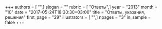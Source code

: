 +++
authors = [ "",]
slogan = ""
rubric = [ "Ответы",]
year = "2013"
month = "10"
date = "2017-05-24T18:30:30+03:00"
title = "Ответы, указания, решения"
first_page = "29"
illustrators = [ "",]
npages = "3"
in_sample = false
+++
